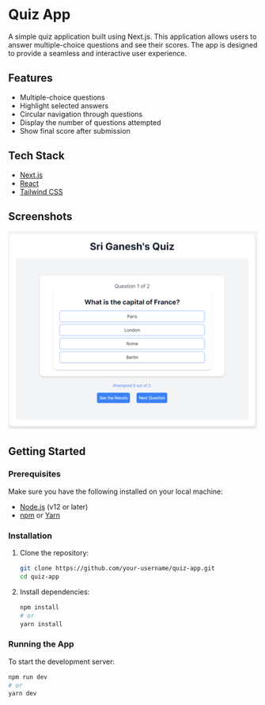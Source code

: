 # Quiz App

A simple quiz application built using Next.js. This application allows users to answer multiple-choice questions and see their scores. The app is designed to provide a seamless and interactive user experience.

## Features

- Multiple-choice questions
- Highlight selected answers
- Circular navigation through questions
- Display the number of questions attempted
- Show final score after submission

## Tech Stack

- [Next.js](https://nextjs.org/)
- [React](https://reactjs.org/)
- [Tailwind CSS](https://tailwindcss.com/)

## Screenshots

![Quiz App Screenshot](./screenshots/quiz-app.png)

## Getting Started

### Prerequisites

Make sure you have the following installed on your local machine:

- [Node.js](https://nodejs.org/) (v12 or later)
- [npm](https://www.npmjs.com/) or [Yarn](https://yarnpkg.com/)

### Installation

1. Clone the repository:

    ```sh
    git clone https://github.com/your-username/quiz-app.git
    cd quiz-app
    ```

2. Install dependencies:

    ```sh
    npm install
    # or
    yarn install
    ```

### Running the App

To start the development server:

```sh
npm run dev
# or
yarn dev
